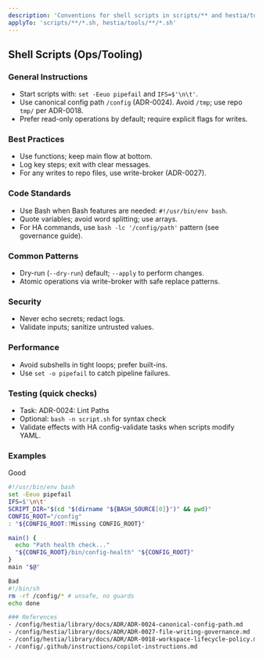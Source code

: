 ```yaml
---
description: 'Conventions for shell scripts in scripts/** and hestia/tools/**'
applyTo: 'scripts/**/*.sh, hestia/tools/**/*.sh'
---
```


## Shell Scripts (Ops/Tooling)

### General Instructions
- Start scripts with: `set -Eeuo pipefail` and `IFS=$'\n\t'`.
- Use canonical config path `/config` (ADR-0024). Avoid `/tmp`; use repo `tmp/` per ADR-0018.
- Prefer read-only operations by default; require explicit flags for writes.

### Best Practices
- Use functions; keep main flow at bottom.
- Log key steps; exit with clear messages.
- For any writes to repo files, use write-broker (ADR-0027).

### Code Standards
- Use Bash when Bash features are needed: `#!/usr/bin/env bash`.
- Quote variables; avoid word splitting; use arrays.
- For HA commands, use `bash -lc '/config/path'` pattern (see governance guide).

### Common Patterns
- Dry-run (`--dry-run`) default; `--apply` to perform changes.
- Atomic operations via write-broker with safe replace patterns.

### Security
- Never echo secrets; redact logs.
- Validate inputs; sanitize untrusted values.

### Performance
- Avoid subshells in tight loops; prefer built-ins.
- Use `set -o pipefail` to catch pipeline failures.

### Testing (quick checks)
- Task: ADR-0024: Lint Paths
- Optional: `bash -n script.sh` for syntax check
- Validate effects with HA config-validate tasks when scripts modify YAML.

### Examples
Good

```bash
#!/usr/bin/env bash
set -Eeuo pipefail
IFS=$'\n\t'
SCRIPT_DIR="$(cd "$(dirname "${BASH_SOURCE[0]}")" && pwd)"
CONFIG_ROOT="/config"
: "${CONFIG_ROOT:?Missing CONFIG_ROOT}"

main() {
  echo "Path health check..."
  "${CONFIG_ROOT}/bin/config-health" "${CONFIG_ROOT}"
}
main "$@"

Bad
#!/bin/sh
rm -rf /config/* # unsafe, no guards
echo done

### References
- /config/hestia/library/docs/ADR/ADR-0024-canonical-config-path.md
- /config/hestia/library/docs/ADR/ADR-0027-file-writing-governance.md
- /config/hestia/library/docs/ADR/ADR-0018-workspace-lifecycle-policy.md
- /config/.github/instructions/copilot-instructions.md
